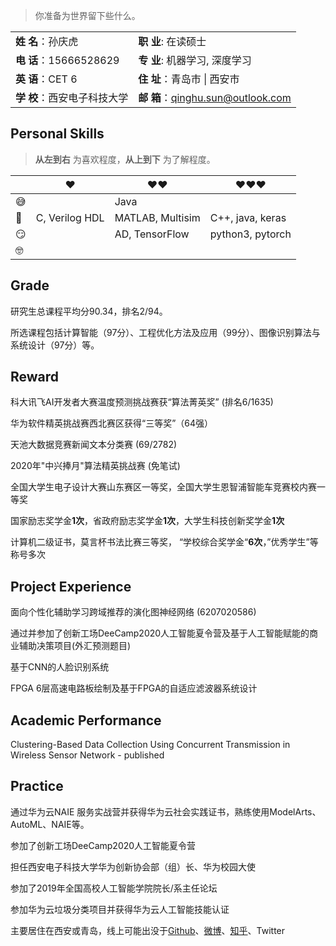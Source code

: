 > 你准备为世界留下些什么。

|                              |                                     |
| ---------------------------- | ----------------------------------- |
| **姓  名**：孙庆虎           | **职   业**:  在读硕士              |
| **电  话**：15666528629      | **专   业**:  机器学习, 深度学习    |
| **英  语**：CET 6            | **住   址**：青岛市 \| 西安市       |
| **学  校**：西安电子科技大学 | **邮   箱**：qinghu.sun@outlook.com |

<!--<a href="../resume/孙庆虎个人简历.pdf" target="_blank">孙庆虎个人简历</a>-->

## Personal Skills

> __从左到右__ 为喜欢程度，__从上到下__ 为了解程度。

|      | ❤️              | ❤️❤️               | ❤️❤️❤️              |
| ---- | -------------- | ---------------- | ---------------- |
| 😅    |                | Java             |                  |
| 🧐    | C, Verilog HDL | MATLAB, Multisim | C++, java, keras |
| 😏    |                | AD, TensorFlow   | python3, pytorch |
| 🤓    |                |                  |                  |

## Grade

研究生总课程平均分90.34，排名2/94。

所选课程包括计算智能（97分）、工程优化方法及应用（99分）、图像识别算法与系统设计（97分）等。

## Reward

 科大讯飞AI开发者大赛温度预测挑战赛获“算法菁英奖” (排名6/1635)

华为软件精英挑战赛西北赛区获得“三等奖”（64强）

天池大数据竞赛新闻文本分类赛 (69/2782)

2020年"中兴捧月"算法精英挑战赛 (免笔试)

全国大学生电子设计大赛山东赛区一等奖，全国大学生恩智浦智能车竞赛校内赛一等奖

国家励志奖学金**1次**，省政府励志奖学金**1次**，大学生科技创新奖学金**1次**

计算机二级证书，莫言杯书法比赛三等奖， “学校综合奖学金“**6次**，”优秀学生”等称号多次

## Project Experience

面向个性化辅助学习跨域推荐的演化图神经网络 (6207020586)

通过并参加了创新工场DeeCamp2020人工智能夏令营及基于人工智能赋能的商业辅助决策项目(外汇预测题目)

基于CNN的人脸识别系统

FPGA 6层高速电路板绘制及基于FPGA的自适应滤波器系统设计

## Academic Performance

Clustering-Based Data Collection Using Concurrent Transmission in Wireless Sensor Network - published

## Practice

通过华为云NAIE 服务实战营并获得华为云社会实践证书，熟练使用ModelArts、AutoML、NAIE等。

参加了创新工场DeeCamp2020人工智能夏令营

担任西安电子科技大学华为创新协会部（组）长、华为校园大使

参加了2019年全国高校人工智能学院院长/系主任论坛

参加华为云垃圾分类项目并获得华为云人工智能技能认证

主要居住在西安或青岛，线上可能出没于[Github](https://github.com/sunqinghu)、[微博](https://weibo.com/孙庆虎_DeepLearning)、[知乎](https://www.zhihu.com/people/Tigerking)、Twitter

